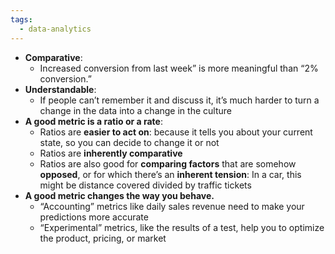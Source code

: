 ```yaml
---
tags:
  - data-analytics
---
```

- **Comparative**: 
	- Increased conversion from last week” is more meaningful than “2% conversion.”
- **Understandable**:
	- If people can’t remember it and discuss it, it’s much harder to turn a change in the data into a change in the culture
- **A good metric is a ratio or a rate**:
	- Ratios are **easier to act on**: because it tells you about your current state, so you can decide to change it or not
	- Ratios are **inherently comparative**
	- Ratios are also good for **comparing factors** that are somehow **opposed**, or for which there’s an **inherent tension**: In a car, this might be distance covered divided by traffic tickets
- **A good metric changes the way you behave.**
	- “Accounting” metrics like daily sales revenue need to make your predictions more accurate
	- “Experimental” metrics, like the results of a test, help you to optimize the product, pricing, or market